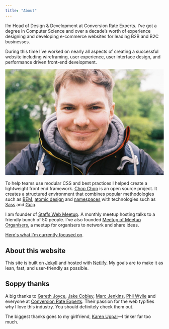 ```yaml
---
title: "About"
---
```


I’m Head of Design & Development at Conversion Rate Experts. I’ve got a degree in Computer Science and over a decade’s worth of experience designing and developing e-commerce websites for leading B2B and B2C businesses.

During this time I’ve worked on nearly all aspects of creating a successful website including wireframing, user experience, user interface design, and performance driven front-end development.

![A photo of Dave](/assets/images/archive/2016/08/IMG_0172-1024x686.jpg)

To help teams use modular CSS and best practices I helped create a lightweight front end framework. [Chop Chop](https://github.com/getchopchop/chopchop) is an open source project. It creates a structured environment that combines popular methodologies such as [BEM](http://getbem.com/), [atomic design](http://atomicdesign.bradfrost.com/) and [namespaces](http://csswizardry.com/2015/03/more-transparent-ui-code-with-namespaces/) with technologies such as [Sass](http://sass-lang.com/) and [Gulp](http://gulpjs.com/).

I am founder of [Staffs Web Meetup](https://staffswebmeetup.co.uk/). A monthly meetup hosting talks to a friendly bunch of 50 people. I've also founded [Meetup of Meetup Organisers](https://meetupofmeetup.commeetuporganisers.com/), a meetup for organisers to network and share ideas.

[Here's what I'm currently focused on](https://daveredfern.com/now/).

## About this website

This site is built on [Jekyll](https://jekyllrb.com/) and hosted with [Netlify](https://www.netlify.com/). My goals are to make it as lean, fast, and user-friendly as possible.

## Soppy thanks

A big thanks to [Gareth Joyce](http://garethjoyce.co.uk), [Jake Cobley](https://jakecobley.com), [Marc Jenkins](https://marcjenkins.co.uk/), [Phil Wylie](https://www.philwylie.co.uk/) and everyone at [Conversion Rate Experts](https://conversion-rate-experts.com). Their passion for the web typifies why I love this industry. You should definitely check them out.

The biggest thanks goes to my girlfriend, [Karen Uppal](https://karenuppal.co.uk/)—I tinker far too much.
